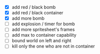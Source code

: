 - [x] add red / black bomb
- [x] add red / black container
- [x] add more bomb
- [ ] add explosion / timer for bomb
- [ ] add more spritesheet's frames
- [ ] add max to container capability
- [ ] bound world on left and right
- [ ] kill only the one who are not in container